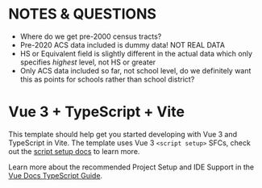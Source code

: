# NOTES & QUESTIONS
- Where do we get pre-2000 census tracts?
- Pre-2020 ACS data included is dummy data! NOT REAL DATA
- HS or Equivalent field is slightly different in the actual data which only specifies *highest* level, not HS or greater
- Only ACS data included so far, not school level, do we definitely want this as points for schools rather than school district?

# Vue 3 + TypeScript + Vite

This template should help get you started developing with Vue 3 and TypeScript in Vite. The template uses Vue 3 `<script setup>` SFCs, check out the [script setup docs](https://v3.vuejs.org/api/sfc-script-setup.html#sfc-script-setup) to learn more.

Learn more about the recommended Project Setup and IDE Support in the [Vue Docs TypeScript Guide](https://vuejs.org/guide/typescript/overview.html#project-setup).
